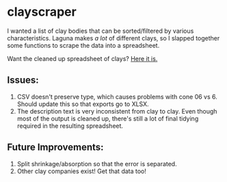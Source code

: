 # clayscraper

I wanted a list of clay bodies that can be sorted/filtered by various characteristics. Laguna makes *a lot* of different clays, so I slapped together some functions to scrape the data into a spreadsheet.

Want the cleaned up spreadsheet of clays? [Here it is.](https://docs.google.com/spreadsheets/d/1-OB2215MkYa8ahn4SySlFGC3SruQsl-Ac-zunVDWkUo/edit?usp=sharing)

## Issues: 

1. CSV doesn't preserve type, which causes problems with cone 06 vs 6. Should update this so that exports go to XLSX.
2. The description text is very inconsistent from clay to clay. Even though most of the output is cleaned up, there's still a lot of final tidying required in the resulting spreadsheet.

## Future Improvements: 

1. Split shrinkage/absorption so that the error is separated.
2. Other clay companies exist! Get that data too!
